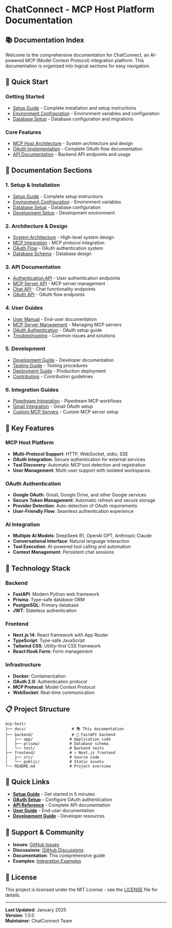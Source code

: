 # ChatConnect - MCP Host Platform Documentation

## 📚 **Documentation Index**

Welcome to the comprehensive documentation for ChatConnect, an AI-powered MCP (Model Context Protocol) integration platform. This documentation is organized into logical sections for easy navigation.

## 🚀 **Quick Start**

### **Getting Started**
- [Setup Guide](./setup/README.md) - Complete installation and setup instructions
- [Environment Configuration](./setup/environment.md) - Environment variables and configuration
- [Database Setup](./setup/database.md) - Database configuration and migrations

### **Core Features**
- [MCP Host Architecture](./architecture/README.md) - System architecture and design
- [OAuth Implementation](./oauth/README.md) - Complete OAuth flow documentation
- [API Documentation](./api/README.md) - Backend API endpoints and usage

## 📖 **Documentation Sections**

### **1. Setup & Installation**
- [Setup Guide](./setup/README.md) - Complete setup instructions
- [Environment Configuration](./setup/environment.md) - Environment variables
- [Database Setup](./setup/database.md) - Database configuration
- [Development Setup](./setup/development.md) - Development environment

### **2. Architecture & Design**
- [System Architecture](./architecture/README.md) - High-level system design
- [MCP Integration](./architecture/mcp-integration.md) - MCP protocol integration
- [OAuth Flow](./oauth/README.md) - OAuth authentication system
- [Database Schema](./architecture/database-schema.md) - Database design

### **3. API Documentation**
- [Authentication API](./api/authentication.md) - User authentication endpoints
- [MCP Server API](./api/mcp-servers.md) - MCP server management
- [Chat API](./api/chat.md) - Chat functionality endpoints
- [OAuth API](./api/oauth.md) - OAuth flow endpoints

### **4. User Guides**
- [User Manual](./user-guide/README.md) - End-user documentation
- [MCP Server Management](./user-guide/mcp-servers.md) - Managing MCP servers
- [OAuth Authentication](./user-guide/oauth-authentication.md) - OAuth setup guide
- [Troubleshooting](./user-guide/troubleshooting.md) - Common issues and solutions

### **5. Development**
- [Development Guide](./development/README.md) - Developer documentation
- [Testing Guide](./development/testing.md) - Testing procedures
- [Deployment Guide](./development/deployment.md) - Production deployment
- [Contributing](./development/contributing.md) - Contribution guidelines

### **6. Integration Guides**
- [Pipedream Integration](./integrations/pipedream.md) - Pipedream MCP workflows
- [Gmail Integration](./integrations/gmail.md) - Gmail OAuth setup
- [Custom MCP Servers](./integrations/custom-mcp.md) - Custom MCP server setup

## 🎯 **Key Features**

### **MCP Host Platform**
- **Multi-Protocol Support**: HTTP, WebSocket, stdio, SSE
- **OAuth Integration**: Secure authentication for external services
- **Tool Discovery**: Automatic MCP tool detection and registration
- **User Management**: Multi-user support with isolated workspaces

### **OAuth Authentication**
- **Google OAuth**: Gmail, Google Drive, and other Google services
- **Secure Token Management**: Automatic refresh and secure storage
- **Provider Detection**: Auto-detection of OAuth requirements
- **User-Friendly Flow**: Seamless authentication experience

### **AI Integration**
- **Multiple AI Models**: DeepSeek R1, OpenAI GPT, Anthropic Claude
- **Conversational Interface**: Natural language interaction
- **Tool Execution**: AI-powered tool calling and automation
- **Context Management**: Persistent chat sessions

## 🔧 **Technology Stack**

### **Backend**
- **FastAPI**: Modern Python web framework
- **Prisma**: Type-safe database ORM
- **PostgreSQL**: Primary database
- **JWT**: Stateless authentication

### **Frontend**
- **Next.js 14**: React framework with App Router
- **TypeScript**: Type-safe JavaScript
- **Tailwind CSS**: Utility-first CSS framework
- **React Hook Form**: Form management

### **Infrastructure**
- **Docker**: Containerization
- **OAuth 2.0**: Authentication protocol
- **MCP Protocol**: Model Context Protocol
- **WebSocket**: Real-time communication

## 📋 **Project Structure**

```
mcp-host/
├── docs/                    # 📚 This documentation
├── backend/                 # 🐍 FastAPI backend
│   ├── app/                # Application code
│   ├── prisma/             # Database schema
│   └── test/               # Backend tests
├── frontend/               # ⚛️ Next.js frontend
│   ├── src/                # Source code
│   └── public/             # Static assets
└── README.md               # Project overview
```

## 🚀 **Quick Links**

- [**Setup Guide**](./setup/README.md) - Get started in 5 minutes
- [**OAuth Setup**](./oauth/README.md) - Configure OAuth authentication
- [**API Reference**](./api/README.md) - Complete API documentation
- [**User Guide**](./user-guide/README.md) - End-user documentation
- [**Development Guide**](./development/README.md) - Developer resources

## 🤝 **Support & Community**

- **Issues**: [GitHub Issues](https://github.com/your-repo/issues)
- **Discussions**: [GitHub Discussions](https://github.com/your-repo/discussions)
- **Documentation**: This comprehensive guide
- **Examples**: [Integration Examples](./integrations/README.md)

## 📄 **License**

This project is licensed under the MIT License - see the [LICENSE](../LICENSE) file for details.

---

**Last Updated**: January 2025  
**Version**: 1.0.0  
**Maintainer**: ChatConnect Team 